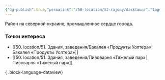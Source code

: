 ```yaml
---
{"dg-publish":true,"permalink":"/50-location/52-rajony/dasktaun/","tags":["локация/район"]}
---
```


Район на северной окраине, промышленное сердце города. 
### Точки интереса
- [[50. location/51. Здания, заведения/Бакалея «Продукты Уолтера»\|Бакалея «Продукты Уолтера»]]
- [[50. location/51. Здания, заведения/Пивоварня «Тяжелый пар»\|Пивоварня «Тяжелый пар»]]

{ .block-language-dataview}

